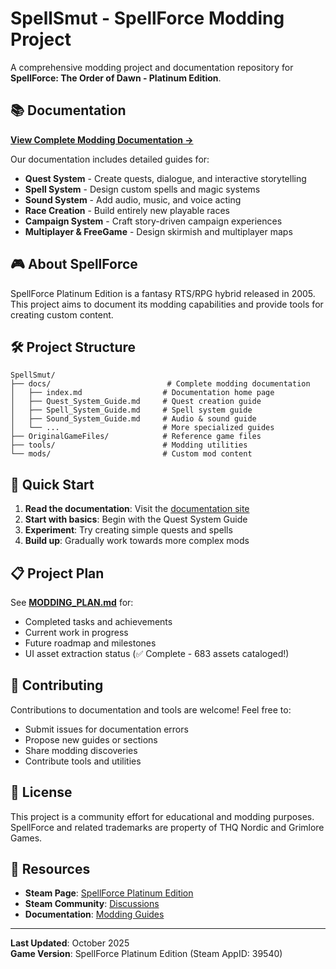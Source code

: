 # SpellSmut - SpellForce Modding Project

A comprehensive modding project and documentation repository for **SpellForce: The Order of Dawn - Platinum Edition**.

## 📚 Documentation

**[View Complete Modding Documentation →](https://alexerlewein.github.io/SpellSmut/)**

Our documentation includes detailed guides for:

- **Quest System** - Create quests, dialogue, and interactive storytelling
- **Spell System** - Design custom spells and magic systems
- **Sound System** - Add audio, music, and voice acting
- **Race Creation** - Build entirely new playable races
- **Campaign System** - Craft story-driven campaign experiences
- **Multiplayer & FreeGame** - Design skirmish and multiplayer maps

## 🎮 About SpellForce

SpellForce Platinum Edition is a fantasy RTS/RPG hybrid released in 2005. This project aims to document its modding capabilities and provide tools for creating custom content.

## 🛠️ Project Structure

```
SpellSmut/
├── docs/                          # Complete modding documentation
│   ├── index.md                  # Documentation home page
│   ├── Quest_System_Guide.md     # Quest creation guide
│   ├── Spell_System_Guide.md     # Spell system guide
│   ├── Sound_System_Guide.md     # Audio & sound guide
│   └── ...                       # More specialized guides
├── OriginalGameFiles/            # Reference game files
├── tools/                        # Modding utilities
└── mods/                         # Custom mod content

```

## 🚀 Quick Start

1. **Read the documentation**: Visit the [documentation site](https://alexerlewein.github.io/SpellSmut/)
2. **Start with basics**: Begin with the Quest System Guide
3. **Experiment**: Try creating simple quests and spells
4. **Build up**: Gradually work towards more complex mods

## 📋 Project Plan

See **[MODDING_PLAN.md](MODDING_PLAN.md)** for:
- Completed tasks and achievements
- Current work in progress
- Future roadmap and milestones
- UI asset extraction status (✅ Complete - 683 assets cataloged!)

## 🤝 Contributing

Contributions to documentation and tools are welcome! Feel free to:

- Submit issues for documentation errors
- Propose new guides or sections
- Share modding discoveries
- Contribute tools and utilities

## 📝 License

This project is a community effort for educational and modding purposes. SpellForce and related trademarks are property of THQ Nordic and Grimlore Games.

## 🔗 Resources

- **Steam Page**: [SpellForce Platinum Edition](https://store.steampowered.com/app/39540/)
- **Steam Community**: [Discussions](https://steamcommunity.com/app/39540/discussions/)
- **Documentation**: [Modding Guides](https://alexerlewein.github.io/SpellSmut/)

---

**Last Updated**: October 2025  
**Game Version**: SpellForce Platinum Edition (Steam AppID: 39540)
